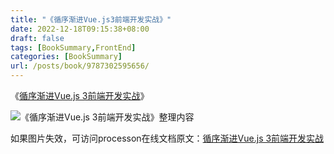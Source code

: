 ```yaml
---
title: "《循序渐进Vue.js3前端开发实战》"
date: 2022-12-18T09:15:38+08:00
draft: false
tags: [BookSummary,FrontEnd]
categories: [BookSummary]
url: /posts/book/9787302595656/
---
```


《[循序渐进Vue.js 3前端开发实战](https://item.kongfz.com/book/38485369.html)》

![《循序渐进Vue.js 3前端开发实战》整理内容](https://img-blog.csdnimg.cn/3949a891aba54190a0c0fcc0cb947d29.png)

如果图片失效，可访问processon在线文档原文：[循序渐进Vue.js 3前端开发实战](https://www.processon.com/view/638e94c7e0b34d5279350ed5)
